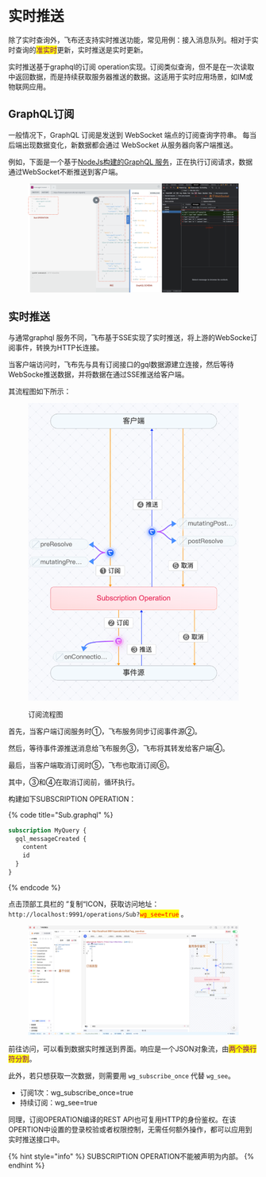 # 实时推送

除了实时查询外，飞布还支持实时推送功能，常见用例：接入消息队列。相对于实时查询的<mark style="color:purple;">准实时</mark>更新，实时推送是实时更新。

实时推送基于graphql的订阅 operation实现。订阅类似查询，但不是在一次读取中返回数据，而是持续获取服务器推送的数据。这适用于实时应用场景，如IM或物联网应用。

## GraphQL订阅

一般情况下，GraphQL 订阅是发送到 WebSocket 端点的订阅查询字符串。 每当后端出现数据变化，新数据都会通过 WebSocket 从服务器向客户端推送。

例如，下面是一个基于[NodeJs构建的GraphQL 服务](../../he-xin-gai-nian/graphql.md#graphql-server)，正在执行订阅请求，数据通过WebSocket不断推送到客户端。

<figure><img src="../../.gitbook/assets/image (46).png" alt=""><figcaption></figcaption></figure>

## 实时推送

与通常graphql 服务不同，飞布基于SSE实现了实时推送，将上游的WebSocke订阅事件，转换为HTTP长连接。

当客户端访问时，飞布先与具有订阅接口的gql数据源建立连接，然后等待WebSocke推送数据，并将数据在通过SSE推送给客户端。

其流程图如下所示：

<figure><img src="../../.gitbook/assets/image (4) (1) (2).png" alt=""><figcaption><p>订阅流程图</p></figcaption></figure>

首先，当客户端订阅服务时①，飞布服务同步订阅事件源②。

然后，等待事件源推送消息给飞布服务③，飞布将其转发给客户端④。

最后，当客户端取消订阅时⑤，飞布也取消订阅⑥。

其中，③和④在取消订阅前，循环执行。

构建如下SUBSCRIPTION OPERATION：

{% code title="Sub.graphql" %}
```graphql
subscription MyQuery {
  gql_messageCreated {
    content
    id
  }
}
```
{% endcode %}

点击顶部工具栏的 ”复制“ICON，获取访问地址：`http://localhost:9991/operations/Sub?`<mark style="color:red;">`wg_see=true`</mark> 。

<figure><img src="../../.gitbook/assets/image (47).png" alt=""><figcaption></figcaption></figure>

前往访问，可以看到数据实时推送到界面。响应是一个JSON对象流，由<mark style="color:purple;">两个换行符分割</mark>。

此外，若只想获取一次数据，则需要用 `wg_subscribe_once` 代替 `wg_see`。

* 订阅1次：wg\_subscribe\_once=true
* 持续订阅：wg\_see=true

同理，订阅OPERATION编译的REST API也可复用HTTP的身份鉴权。在该OPERTION中设置的登录校验或者权限控制，无需任何额外操作，都可以应用到实时推送接口中。

{% hint style="info" %}
SUBSCRIPTION OPERATION不能被声明为内部。
{% endhint %}
